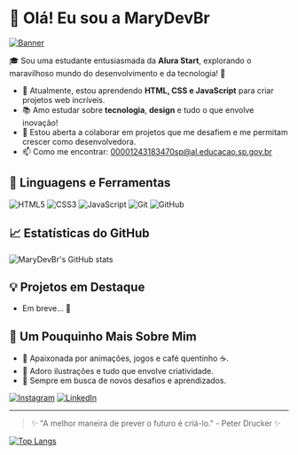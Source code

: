 # 👋 Olá! Eu sou a MaryDevBr

[![Banner](https://encrypted-tbn0.gstatic.com/images?q=tbn:ANd9GcSomF53p2JGkkagiw26minse0YBiWY_D5vZiA&s)](LINK_PARA_ALGO_INTERESSANTE_OU_REDE_SOCIAL)

🎓 Sou uma estudante entusiasmada da **Alura Start**, explorando o maravilhoso mundo do desenvolvimento e da tecnologia! 🚀

- 🌱 Atualmente, estou aprendendo **HTML, CSS e JavaScript** para criar projetos web incríveis.
- 📚 Amo estudar sobre **tecnologia**, **design** e tudo o que envolve inovação!
- 🤔 Estou aberta a colaborar em projetos que me desafiem e me permitam crescer como desenvolvedora.
- 📫 Como me encontrar: [00001243183470sp@al.educacao.sp.gov.br](mailto:00001243183470sp@al.educacao.sp.gov.br) 

## 🌟 Linguagens e Ferramentas
![HTML5](https://img.shields.io/badge/HTML5-E34F26?style=for-the-badge&logo=html5&logoColor=white)
![CSS3](https://img.shields.io/badge/CSS3-1572B6?style=for-the-badge&logo=css3&logoColor=white)
![JavaScript](https://img.shields.io/badge/JavaScript-F7DF1E?style=for-the-badge&logo=javascript&logoColor=black)
![Git](https://img.shields.io/badge/Git-F05032?style=for-the-badge&logo=git&logoColor=white)
![GitHub](https://img.shields.io/badge/GitHub-181717?style=for-the-badge&logo=github&logoColor=white)

## 📈 Estatísticas do GitHub
![MaryDevBr's GitHub stats](https://github-readme-stats.vercel.app/api?username=MaryDevBr&show_icons=true&theme=dracula)

## 💡 Projetos em Destaque
- Em breve... 🚧

## 🌈 Um Pouquinho Mais Sobre Mim
- 💖 Apaixonada por animações, jogos e café quentinho ☕.
- 🎨 Adoro ilustrações e tudo que envolve criatividade.
- 🎯 Sempre em busca de novos desafios e aprendizados.

[![Instagram](https://img.shields.io/badge/Instagram-E4405F?style=for-the-badge&logo=instagram&logoColor=white)](https://instagram.com/seu_usuario)
[![LinkedIn](https://img.shields.io/badge/LinkedIn-0077B5?style=for-the-badge&logo=linkedin&logoColor=white)](https://linkedin.com/in/seu_usuario)

---

> ✨ "A melhor maneira de prever o futuro é criá-lo." - Peter Drucker ✨

[![Top Langs](https://github-readme-stats.vercel.app/api/top-langs/?username=MaryDevBr&layout=compact&theme=dracula)](https://github.com/anuraghazra/github-readme-stats)

